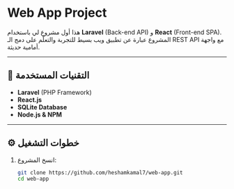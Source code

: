 # Web App Project

هذا أول مشروع لي باستخدام **Laravel** (Back-end API) و **React** (Front-end SPA).  
المشروع عبارة عن تطبيق ويب بسيط للتجربة والتعلّم على دمج الـ REST API مع واجهة أمامية حديثة.

---

## 🚀 التقنيات المستخدمة
- **Laravel** (PHP Framework)  
- **React.js**  
- **SQLite Database**  
- **Node.js & NPM**  

---

## ⚙️ خطوات التشغيل

1. انسخ المشروع:
   ```bash
   git clone https://github.com/heshamkamal7/web-app.git
   cd web-app
